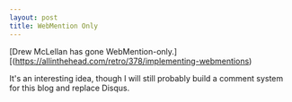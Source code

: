 ```yaml
---
layout: post
title: WebMention Only
---
```


[Drew McLellan has gone WebMention-only.][(https://allinthehead.com/retro/378/implementing-webmentions)

It's an interesting idea, though I will still probably build a comment system
for this blog and replace Disqus.
